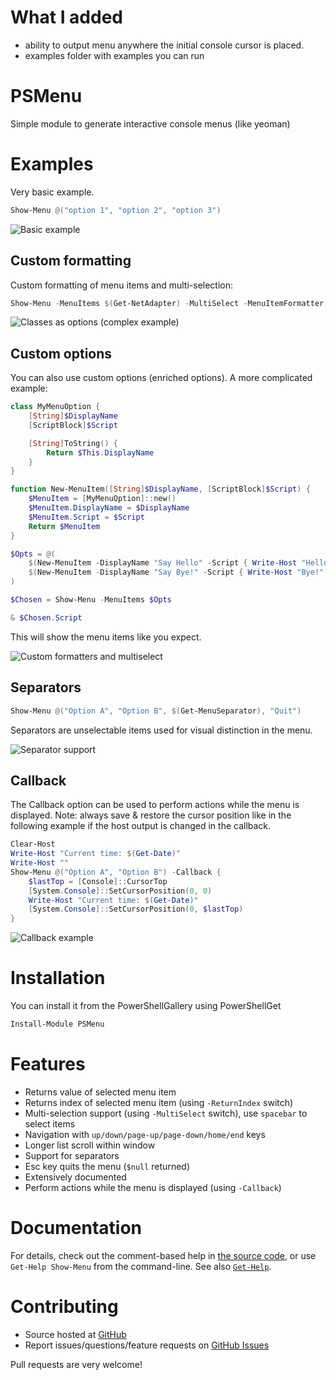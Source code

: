 # What I added 
- ability to output menu anywhere the initial console cursor is placed. 
- examples folder with examples you can run

# PSMenu

Simple module to generate interactive console menus (like yeoman)

# Examples

Very basic example.

```powershell
Show-Menu @("option 1", "option 2", "option 3")
```

![Basic example](./docs/basic-example.gif)

## Custom formatting

Custom formatting of menu items and multi-selection:

```powershell
Show-Menu -MenuItems $(Get-NetAdapter) -MultiSelect -MenuItemFormatter { $Args | Select -Exp Name }
```

![Classes as options (complex example)](./docs/custom-formatter.gif)

## Custom options

You can also use custom options (enriched options). A more complicated example:

```powershell
class MyMenuOption {
    [String]$DisplayName
    [ScriptBlock]$Script

    [String]ToString() {
        Return $This.DisplayName
    }
}

function New-MenuItem([String]$DisplayName, [ScriptBlock]$Script) {
    $MenuItem = [MyMenuOption]::new()
    $MenuItem.DisplayName = $DisplayName
    $MenuItem.Script = $Script
    Return $MenuItem
}

$Opts = @(
    $(New-MenuItem -DisplayName "Say Hello" -Script { Write-Host "Hello!" }),
    $(New-MenuItem -DisplayName "Say Bye!" -Script { Write-Host "Bye!" })
)

$Chosen = Show-Menu -MenuItems $Opts

& $Chosen.Script
```

This will show the menu items like you expect.

![Custom formatters and multiselect](./docs/classes-as-options.gif)

## Separators

```powershell
Show-Menu @("Option A", "Option B", $(Get-MenuSeparator), "Quit")
```

Separators are unselectable items used for visual distinction in the menu.

![Separator support](./docs/separator-support.gif)

## Callback

The Callback option can be used to perform actions while the menu is displayed.
Note: always save & restore the cursor position like in the following example if the host output is changed in the callback.

```powershell
Clear-Host
Write-Host "Current time: $(Get-Date)"
Write-Host ""
Show-Menu @("Option A", "Option B") -Callback {
    $lastTop = [Console]::CursorTop
    [System.Console]::SetCursorPosition(0, 0)
    Write-Host "Current time: $(Get-Date)"
    [System.Console]::SetCursorPosition(0, $lastTop)
}
```

![Callback example](./docs/callback.gif)

# Installation

You can install it from the PowerShellGallery using PowerShellGet

```powershell
Install-Module PSMenu
```

# Features

- Returns value of selected menu item
- Returns index of selected menu item (using `-ReturnIndex` switch)
- Multi-selection support (using `-MultiSelect` switch), use `spacebar` to select items
- Navigation with `up/down/page-up/page-down/home/end` keys
- Longer list scroll within window
- Support for separators
- Esc key quits the menu (`$null` returned)
- Extensively documented
- Perform actions while the menu is displayed (using `-Callback`)

# Documentation

For details, check out the comment-based help in [the source code](./PSMenu/Public/Show-Menu.ps1),
or use `Get-Help Show-Menu` from the command-line. See also [`Get-Help`](https://docs.microsoft.com/en-us/powershell/module/microsoft.powershell.core/get-help?view=powershell-5.1).

# Contributing

- Source hosted at [GitHub](https://github.com/Sebazzz/PSMenu)
- Report issues/questions/feature requests on [GitHub Issues](https://github.com/Sebazzz/PSMenu/issues)

Pull requests are very welcome!
